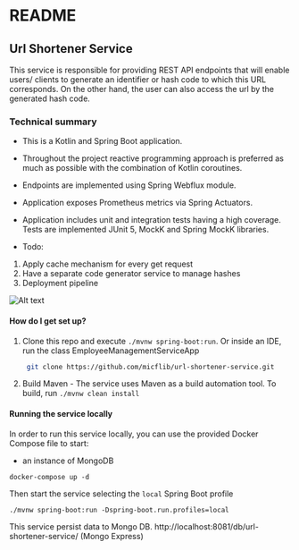 # README #

## Url Shortener Service ##

This service is responsible for providing REST API endpoints that will enable users/ clients to generate an identifier or hash code to which this URL corresponds. On the other hand, the user can also access the url by the generated hash code.

### Technical summary ###

- This is a Kotlin and Spring Boot application. 
- Throughout the project reactive programming approach is preferred as much as possible with the combination of Kotlin coroutines. 
- Endpoints are implemented using Spring Webflux module. 
- Application exposes Prometheus metrics via Spring Actuators. 
- Application includes unit and integration tests having a high coverage. Tests are implemented
  JUnit 5, MockK and Spring MockK libraries.


- Todo:
1. Apply cache mechanism for every get request
2. Have a separate code generator service to manage hashes
3. Deployment pipeline

![Alt text](https://raw.githubusercontent.com/micflib/images/master/uss.png?token=GHSAT0AAAAAACBGZIKHWNMCA7ODLZZMLMG4ZBVJTPQ)

#### How do I get set up? ####

1. Clone this repo and execute `./mvnw spring-boot:run`. Or inside an IDE, run the class EmployeeManagementServiceApp

   ```sh
    git clone https://github.com/micflib/url-shortener-service.git
    ```
2. Build Maven - The service uses Maven as a build automation tool.  To build, run `./mvnw clean install`

#### Running the service locally

In order to run this service locally, you can use the provided Docker Compose file to start:
- an instance of MongoDB 

`docker-compose up -d`

Then start the service selecting the `local` Spring Boot profile

`./mvnw spring-boot:run -Dspring-boot.run.profiles=local`

This service persist data to Mongo DB.
http://localhost:8081/db/url-shortener-service/ (Mongo Express)
